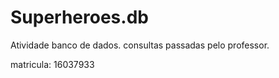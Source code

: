 # Superheroes.db
Atividade banco de dados.
 consultas passadas pelo professor.

 matricula: 16037933
 
 
